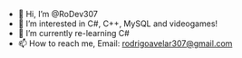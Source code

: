 - 👋 Hi, I’m @RoDev307
- 👀 I’m interested in C#, C++, MySQL and videogames!
- 🌱 I’m currently re-learning C#
- 📫 How to reach me, Email: <rodrigoavelar307@gmail.com>

<!---
RoDev307/RoDev307 is a ✨ special ✨ repository because its `README.md` (this file) appears on your GitHub profile.
You can click the Preview link to take a look at your changes.
--->
